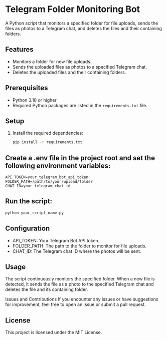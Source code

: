 # Telegram Folder Monitoring Bot

A Python script that monitors a specified folder for file uploads, sends the files as photos to a Telegram chat, and deletes the files and their containing folders.

## Features

- Monitors a folder for new file uploads.
- Sends the uploaded files as photos to a specified Telegram chat.
- Deletes the uploaded files and their containing folders.

## Prerequisites

- Python 3.10 or higher
- Required Python packages are listed in the `requirements.txt` file.

## Setup

1. Install the required dependencies:

   ```bash
   pip install -r requirements.txt

## Create a .env file in the project root and set the following environment variables:

```dotenv
API_TOKEN=your_telegram_bot_api_token
FOLDER_PATH=/path/to/your/upload/folder
CHAT_ID=your_telegram_chat_id
```


## Run the script:

``` bash
python your_script_name.py
```

## Configuration
* API_TOKEN: Your Telegram Bot API token.
* FOLDER_PATH: The path to the folder to monitor for file uploads.
* CHAT_ID: The Telegram chat ID where the photos will be sent.

## Usage
The script continuously monitors the specified folder. When a new file is detected, it sends the file as a photo to the specified Telegram chat and deletes the file and its containing folder.

Issues and Contributions
If you encounter any issues or have suggestions for improvement, feel free to open an issue or submit a pull request.

## License
This project is licensed under the MIT License.